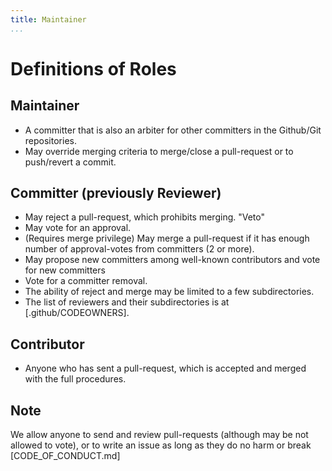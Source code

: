 ```yaml
---
title: Maintainer
...
```


# Definitions of Roles

## Maintainer

- A committer that is also an arbiter for other committers in the Github/Git repositories.
- May override merging criteria to merge/close a pull-request or to push/revert a commit.

## Committer (previously Reviewer)

- May reject a pull-request, which prohibits merging. "Veto"
- May vote for an approval.
- (Requires merge privilege) May merge a pull-request if it has enough number of approval-votes from committers (2 or more).
- May propose new committers among well-known contributors and vote for new committers
- Vote for a committer removal.
- The ability of reject and merge may be limited to a few subdirectories.
- The list of reviewers and their subdirectories is at [.github/CODEOWNERS].

## Contributor

- Anyone who has sent a pull-request, which is accepted and merged with the full procedures.

## Note

We allow anyone to send and review pull-requests (although may be not allowed to vote), or to write an issue as long as they do no harm or break [CODE_OF_CONDUCT.md]
